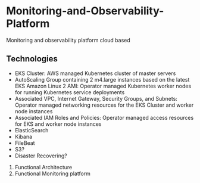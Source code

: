 # Monitoring-and-Observability-Platform
Monitoring and observability platform cloud based

## Technologies
- EKS Cluster: AWS managed Kubernetes cluster of master servers
- AutoScaling Group containing 2 m4.large instances based on the latest EKS Amazon Linux 2 AMI: Operator managed Kubernetes worker nodes for running Kubernetes service deployments
- Associated VPC, Internet Gateway, Security Groups, and Subnets: Operator managed networking resources for the EKS Cluster and worker node instances
- Associated IAM Roles and Policies: Operator managed access resources for EKS and worker node instances
- ElasticSearch
- Kibana
- FileBeat
- S3?
- Disaster Recovering?



1. Functional Architecture
2. Functional Monitoring platform